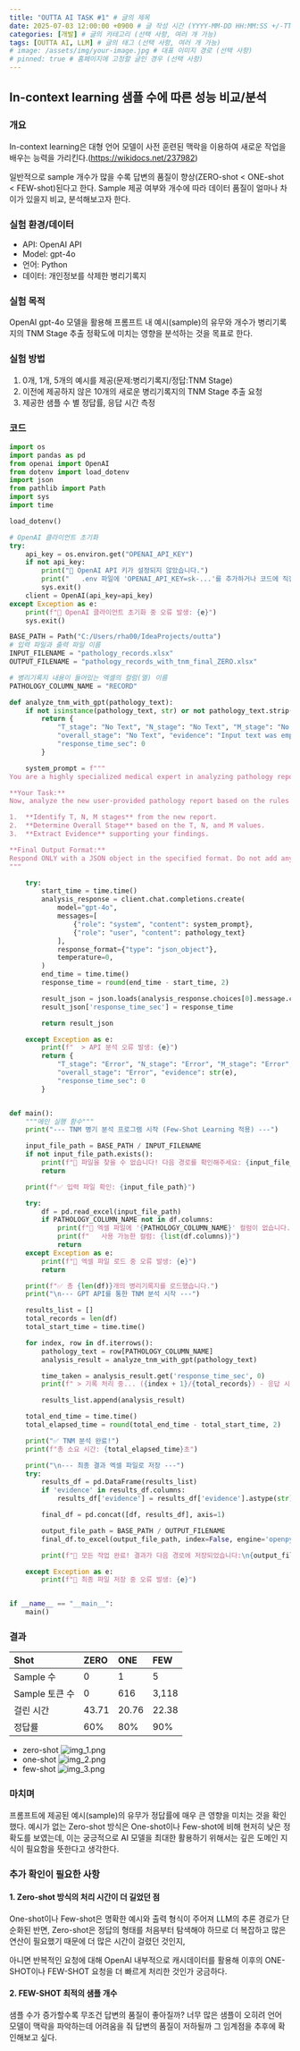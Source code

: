 ```yaml
---
title: "OUTTA AI TASK #1" # 글의 제목
date: 2025-07-03 12:00:00 +0900 # 글 작성 시간 (YYYY-MM-DD HH:MM:SS +/-TTTT)
categories: [개발] # 글의 카테고리 (선택 사항, 여러 개 가능)
tags: [OUTTA AI, LLM] # 글의 태그 (선택 사항, 여러 개 가능)
# image: /assets/img/your-image.jpg # 대표 이미지 경로 (선택 사항)
# pinned: true # 홈페이지에 고정할 글인 경우 (선택 사항)
---
```

## In-context learning 샘플 수에 따른 성능 비교/분석 
### 개요
In-context learning은 대형 언어 모델이 사전 훈련된 맥락을 이용하여 
새로운 작업을 배우는 능력을 가리킨다.(https://wikidocs.net/237982)

일반적으로 sample 개수가 많을 수록 답변의 품질이 향상(ZERO-shot < ONE-shot < FEW-shot)된다고 한다.
Sample 제공 여부와 개수에 따라 데이터 품질이 얼마나 차이가 있을지 비교, 분석해보고자 한다.

### 실험 환경/데이터
- API: OpenAI API
- Model: gpt-4o
- 언어: Python
- 데이터: 개인정보를 삭제한 병리기록지

### 실험 목적
OpenAI gpt-4o 모델을 활용해 프롬프트 내 예시(sample)의 유무와 개수가 
병리기록지의 TNM Stage 추출 정확도에 미치는 영향을 분석하는 것을 목표로 한다.

### 실험 방법
1. 0개, 1개, 5개의 예시를 제공(문제:병리기록지/정답:TNM Stage)
2. 이전에 제공하지 않은 10개의 새로운 병리기록지의 TNM Stage 추출 요청
3. 제공한 샘플 수 별 정답률, 응답 시간 측정

### 코드
```python
import os
import pandas as pd
from openai import OpenAI
from dotenv import load_dotenv
import json
from pathlib import Path
import sys
import time

load_dotenv()

# OpenAI 클라이언트 초기화
try:
    api_key = os.environ.get("OPENAI_API_KEY")
    if not api_key:
        print("🚨 OpenAI API 키가 설정되지 않았습니다.")
        print("   .env 파일에 'OPENAI_API_KEY=sk-...'를 추가하거나 코드에 직접 입력해주세요.")
        sys.exit()
    client = OpenAI(api_key=api_key)
except Exception as e:
    print(f"🚨 OpenAI 클라이언트 초기화 중 오류 발생: {e}")
    sys.exit()

BASE_PATH = Path("C:/Users/rha00/IdeaProjects/outta")
# 입력 파일과 출력 파일 이름
INPUT_FILENAME = "pathology_records.xlsx"
OUTPUT_FILENAME = "pathology_records_with_tnm_final_ZERO.xlsx"

# 병리기록지 내용이 들어있는 엑셀의 컬럼(열) 이름
PATHOLOGY_COLUMN_NAME = "RECORD"

def analyze_tnm_with_gpt(pathology_text):
    if not isinstance(pathology_text, str) or not pathology_text.strip():
        return {
            "T_stage": "No Text", "N_stage": "No Text", "M_stage": "No Text",
            "overall_stage": "No Text", "evidence": "Input text was empty.",
            "response_time_sec": 0
        }

    system_prompt = f"""
You are a highly specialized medical expert in analyzing pathology reports for colorectal cancer. Your primary task is to accurately extract the TNM staging information from the provided Korean pathology report.

**Your Task:**
Now, analyze the new user-provided pathology report based on the rules and examples above.

1.  **Identify T, N, M stages** from the new report.
2.  **Determine Overall Stage** based on the T, N, and M values.
3.  **Extract Evidence** supporting your findings.

**Final Output Format:**
Respond ONLY with a JSON object in the specified format. Do not add any other text.
"""

    try:
        start_time = time.time()
        analysis_response = client.chat.completions.create(
            model="gpt-4o",
            messages=[
                {"role": "system", "content": system_prompt},
                {"role": "user", "content": pathology_text}
            ],
            response_format={"type": "json_object"},
            temperature=0,
        )
        end_time = time.time()
        response_time = round(end_time - start_time, 2)

        result_json = json.loads(analysis_response.choices[0].message.content)
        result_json['response_time_sec'] = response_time

        return result_json

    except Exception as e:
        print(f"  > API 분석 오류 발생: {e}")
        return {
            "T_stage": "Error", "N_stage": "Error", "M_stage": "Error",
            "overall_stage": "Error", "evidence": str(e),
            "response_time_sec": 0
        }


def main():
    """메인 실행 함수"""
    print("--- TNM 병기 분석 프로그램 시작 (Few-Shot Learning 적용) ---")

    input_file_path = BASE_PATH / INPUT_FILENAME
    if not input_file_path.exists():
        print(f"🚨 파일을 찾을 수 없습니다! 다음 경로를 확인해주세요: {input_file_path}")
        return

    print(f"✅ 입력 파일 확인: {input_file_path}")

    try:
        df = pd.read_excel(input_file_path)
        if PATHOLOGY_COLUMN_NAME not in df.columns:
            print(f"🚨 엑셀 파일에 '{PATHOLOGY_COLUMN_NAME}' 컬럼이 없습니다.")
            print(f"   사용 가능한 컬럼: {list(df.columns)}")
            return
    except Exception as e:
        print(f"🚨 엑셀 파일 로드 중 오류 발생: {e}")
        return

    print(f"✅ 총 {len(df)}개의 병리기록지를 로드했습니다.")
    print("\n--- GPT API를 통한 TNM 분석 시작 ---")

    results_list = []
    total_records = len(df)
    total_start_time = time.time()

    for index, row in df.iterrows():
        pathology_text = row[PATHOLOGY_COLUMN_NAME]
        analysis_result = analyze_tnm_with_gpt(pathology_text)

        time_taken = analysis_result.get('response_time_sec', 0)
        print(f" > 기록 처리 중... ({index + 1}/{total_records}) - 응답 시간: {time_taken}초")

        results_list.append(analysis_result)

    total_end_time = time.time()
    total_elapsed_time = round(total_end_time - total_start_time, 2)

    print("✅ TNM 분석 완료!")
    print(f"총 소요 시간: {total_elapsed_time}초")

    print("\n--- 최종 결과 엑셀 파일로 저장 ---")
    try:
        results_df = pd.DataFrame(results_list)
        if 'evidence' in results_df.columns:
            results_df['evidence'] = results_df['evidence'].astype(str)

        final_df = pd.concat([df, results_df], axis=1)

        output_file_path = BASE_PATH / OUTPUT_FILENAME
        final_df.to_excel(output_file_path, index=False, engine='openpyxl')

        print(f"🎉 모든 작업 완료! 결과가 다음 경로에 저장되었습니다:\n{output_file_path}")

    except Exception as e:
        print(f"🚨 최종 파일 저장 중 오류 발생: {e}")


if __name__ == "__main__":
    main()
```

### 결과
| Shot       | ZERO  | ONE   | FEW   |
| :--------- | :---- | :---- | :---- |
| Sample 수    | 0     | 1     | 5     |
| Sample 토큰 수 | 0     | 616   | 3,118 |
| 걸린 시간    | 43.71 | 20.76 | 22.38 |
| 정답률      | 60%   | 80%   | 90%   |

- zero-shot
![img_1.png](img_1.png)
- one-shot
![img_2.png](img_2.png)
- few-shot
![img_3.png](img_3.png)

### 마치며
프롬프트에 제공된 예시(sample)의 유무가 정답률에 매우 큰 영향을 미치는 것을 확인했다.
예시가 없는 Zero-shot 방식은 One-shot이나 Few-shot에 비해 현저히 낮은 정확도를 보였는데,
이는 궁긍적으로 AI 모델을 최대한 활용하기 위해서는 깊은 도메인 지식이 필요함을 뜻한다고 생각한다.

### 추가 확인이 필요한 사항
#### 1. Zero-shot 방식의 처리 시간이 더 길었던 점
One-shot이나 Few-shot은 명확한 예시와 출력 형식이 주어져 LLM의 추론 경로가 단순화된 반면, 
Zero-shot은 정답의 형태를 처음부터 탐색해야 하므로 더 복잡하고 많은 연산이 필요했기 때문에
더 많은 시간이 걸렸던 것인지,

아니면 반복적인 요청에 대해 OpenAI 내부적으로 캐시데이터를 활용해 
이후의 ONE-SHOT이나 FEW-SHOT 요청을 더 빠르게 처리한 것인가 궁금하다.

#### 2. FEW-SHOT 최적의 샘플 개수
샘플 수가 증가할수록 무조건 답변의 품질이 좋아질까?
너무 많은 샘플이 오히려 언어 모델이 맥락을 파악하는데 어려움을 줘 답변의 품질이 저하될까
그 임계점을 추후에 확인해보고 싶다.

